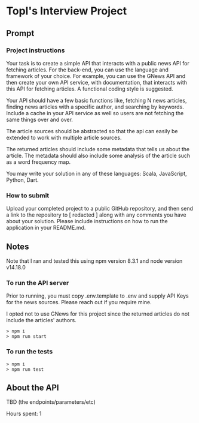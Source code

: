 # Topl's Interview Project

## Prompt

### Project instructions

Your task is to create a simple API that interacts with a public news API for fetching articles. For the back-end, you can use the language and framework of your choice. For example, you can use the GNews API and then create your own API service, with documentation, that interacts with this API for fetching articles. A functional coding style is suggested.

Your API should have a few basic functions like, fetching N news articles, finding news articles with a specific author, and searching by keywords. Include a cache in your API service as well so users are not fetching the same things over and over.

The article sources should be abstracted so that the api can easily be extended to work with multiple article sources.

The returned articles should include some metadata that tells us about the article. The metadata should also include some analysis of the article such as a word frequency map.

You may write your solution in any of these languages: Scala, JavaScript, Python, Dart.

### How to submit

Upload your completed project to a public GitHub repository, and then send a link to the repository to [ redacted ] along with any comments you have about your solution. Please include instructions on how to run the application in your README.md.

## Notes

Note that I ran and tested this using npm version 8.3.1 and node version v14.18.0

### To run the API server

Prior to running, you must copy .env.template to .env and supply API Keys for the news sources. Please reach out if you require mine.

I opted not to use GNews for this project since the returned articles do not include the articles' authors.

```
> npm i
> npm run start
```

### To run the tests

```
> npm i
> npm run test
```

## About the API

TBD (the endpoints/parameters/etc)

Hours spent: 1
